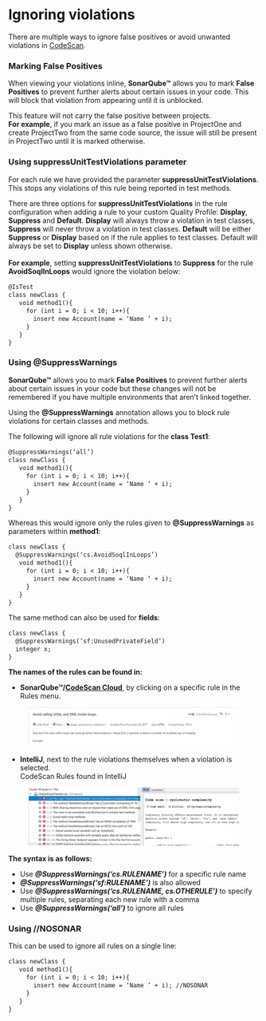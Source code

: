 # Ignoring violations

There are multiple ways to ignore false positives or avoid unwanted violations in [CodeScan](https://www.codescan.io/).

### Marking False Positives <a href="#marking-false-positives" id="marking-false-positives"></a>

When viewing your violations inline, **SonarQube™** allows you to mark **False Positives** to prevent further alerts about certain issues in your code. This will block that violation from appearing until it is unblocked.

This feature will not carry the false positive between projects.\
**For example**, if you mark an issue as a false positive in ProjectOne and create ProjectTwo from the same code source, the issue will still be present in ProjectTwo until it is marked otherwise.

### Using suppressUnitTestViolations parameter <a href="#using-suppressunittestviolations-parameter" id="using-suppressunittestviolations-parameter"></a>

For each rule we have provided the parameter **suppressUnitTestViolations**. This stops any violations of this rule being reported in test methods.

There are three options for **suppressUnitTestViolations** in the rule configuration when adding a rule to your custom Quality Profile: **Display**, **Suppress** and **Default**.  **Display** will always throw a violation in test classes, **Suppress** will never throw a violation in test classes. **Default** will be either **Suppress** or **Display** based on if the rule applies to test classes. Default will always be set to **Display** unless shown otherwise.\
\
**For example**, setting **suppressUnitTestViolations** to **Suppress** for the rule **AvoidSoqlInLoops** would ignore the violation below:

```
@IsTest
class newClass {
   void method1(){
     for (int i = 0; i < 10; i++){
       insert new Account(name = ‘Name ’ + i);
     }
   }
}
```

### Using @SuppressWarnings <a href="#using-suppresswarnings" id="using-suppresswarnings"></a>

**SonarQube™** allows you to mark **False Positives** to prevent further alerts about certain issues in your code but these changes will not be remembered if you have multiple environments that aren’t linked together.

Using the **@SuppressWarnings** annotation allows you to block rule violations for certain classes and methods.

The following will ignore all rule violations for the **class Test1**:

```
@SuppressWarnings(‘all’)
class newClass {
   void method1(){
     for (int i = 0; i < 10; i++){
       insert new Account(name = ‘Name ’ + i);
     }
   }
}
```

Whereas this would ignore only the rules given to **@SuppressWarnings** as parameters within **method1**:

```
class newClass {
  @SuppressWarnings(‘cs.AvoidSoqlInLoops’)
   void method1(){
     for (int i = 0; i < 10; i++){
       insert new Account(name = ‘Name ’ + i);
     }
   }
}
```

The same method can also be used for **fields**:

```
class newClass {
  @SuppressWarnings(‘sf:UnusedPrivateField’)
  integer x;
}
```

**The names of the rules can be found in:**

* **SonarQube™/**[**CodeScan Cloud**](https://www.codescan.io/products/cloud/), by clicking on a specific rule in the Rules menu.

<figure><img src="../../../.gitbook/assets/image (427).png" alt=""><figcaption></figcaption></figure>

* **IntelliJ**, next to the rule violations themselves when a violation is selected.\
  CodeScan Rules found in IntelliJ

<figure><img src="../../../.gitbook/assets/image (428).png" alt=""><figcaption></figcaption></figure>

**The syntax is as follows:**

* Use _**@SuppressWarnings(‘cs.RULENAME’)**_ for a specific rule name
* _**@SuppressWarnings(‘sf:RULENAME’)**_ is also allowed
* Use _**@SuppressWarnings(‘cs.RULENAME, cs.OTHERULE’)**_ to specify multiple rules, separating each new rule with a comma
* Use _**@SuppressWarnings(‘all’)**_ to ignore all rules

### Using //NOSONAR <a href="#using-nosonar" id="using-nosonar"></a>

This can be used to ignore all rules on a single line:

```
class newClass {
   void method1(){
     for (int i = 0; i < 10; i++){
       insert new Account(name = ‘Name ’ + i); //NOSONAR
     }
   }
}
```
